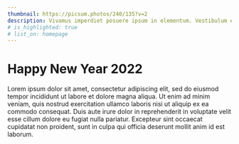 ```yaml
---
thumbnail: https://picsum.photos/240/135?v=2
description: Vivamus imperdiet posuere ipsum in elementum. Vestibulum elementum tempor proin.
# is_highlighted: true
# list_on: homepage
---
```


# Happy New Year 2022

Lorem ipsum dolor sit amet, consectetur adipiscing elit, sed do eiusmod tempor incididunt ut labore et dolore magna aliqua. Ut enim ad minim veniam, quis nostrud exercitation ullamco laboris nisi ut aliquip ex ea commodo consequat. Duis aute irure dolor in reprehenderit in voluptate velit esse cillum dolore eu fugiat nulla pariatur. Excepteur sint occaecat cupidatat non proident, sunt in culpa qui officia deserunt mollit anim id est laborum.